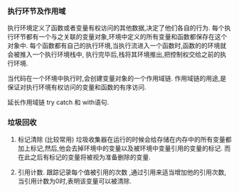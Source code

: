 ### 执行环节及作用域
执行环境定义了函数或者变量有权访问的其他数据,决定了他们各自的行为.
每个执行环节都有一个与之关联的变量对象,环境中定义的所有变量和函数都保存在这个对象中.
每个函数都有自己的执行环境,当执行流进入一个函数时,函数的的环境就会被推入一个执行环境栈中,
执行完毕后,栈将其环境推出,把控制权交给之前的执行环境.

当代码在一个环境中执行时,会创建变量对象的一个作用域链.
作用域链的用途,是保证对执行环境有权访问的变量和函数的有序访问.

延长作用域链 
try catch  和 with语句.

### 垃圾回收
 1. 标记清除  (比较常用)
 垃圾收集器在运行的时候会给存储在内存中的所有变量都加上标记,然后,他会去掉环境中的变量以及被环境中变量引用的变量的标记.
 而在此之后有标记的变量将被视为准备删除的变量.

 2. 引用计数.
跟踪记录每个值被引用的次数 ,通过引用来适当增加他的引用次数,当引用计数为0时,表明该变量可以被清除.

